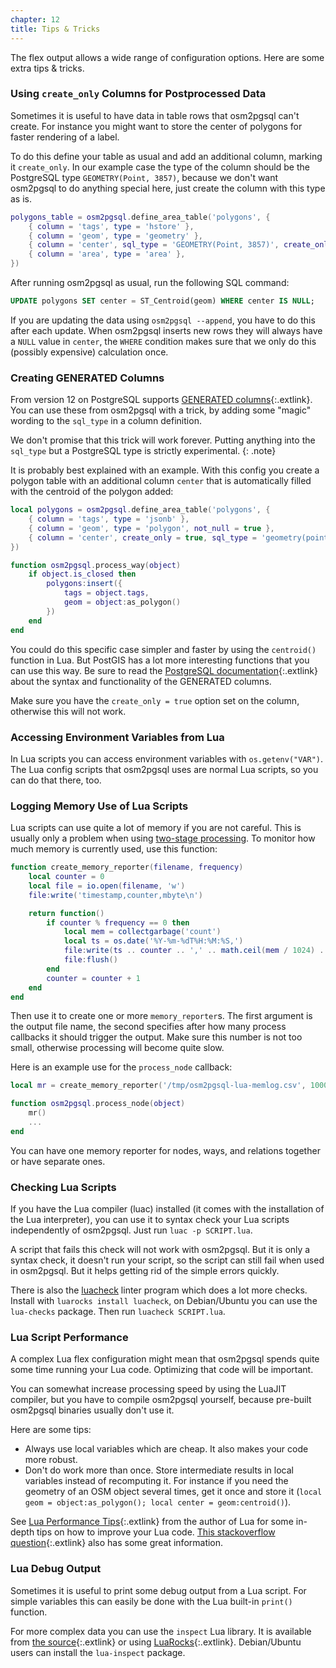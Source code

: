 ```yaml
---
chapter: 12
title: Tips & Tricks
---
```


The flex output allows a wide range of configuration options. Here
are some extra tips & tricks.

### Using `create_only` Columns for Postprocessed Data

Sometimes it is useful to have data in table rows that osm2pgsql can't create.
For instance you might want to store the center of polygons for faster
rendering of a label.

To do this define your table as usual and add an additional column, marking
it `create_only`. In our example case the type of the column should be the
PostgreSQL type `GEOMETRY(Point, 3857)`, because we don't want osm2pgsql to
do anything special here, just create the column with this type as is.

```lua
polygons_table = osm2pgsql.define_area_table('polygons', {
    { column = 'tags', type = 'hstore' },
    { column = 'geom', type = 'geometry' },
    { column = 'center', sql_type = 'GEOMETRY(Point, 3857)', create_only = true },
    { column = 'area', type = 'area' },
})
```

After running osm2pgsql as usual, run the following SQL command:

```sql
UPDATE polygons SET center = ST_Centroid(geom) WHERE center IS NULL;
```

If you are updating the data using `osm2pgsql --append`, you have to do this
after each update. When osm2pgsql inserts new rows they will always have a
`NULL` value in `center`, the `WHERE` condition makes sure that we only do
this (possibly expensive) calculation once.

### Creating GENERATED Columns

From version 12 on PostgreSQL supports [GENERATED
columns](https://www.postgresql.org/docs/current/ddl-generated-columns.html){:.extlink}.
You can use these from osm2pgsql with a trick, by adding some "magic" wording
to the `sql_type` in a column definition.

We don't promise that this trick will work forever. Putting anything into
the `sql_type` but a PostgreSQL type is strictly experimental.
{: .note}

It is probably best explained with an example. With this config you create a
polygon table with an additional column `center` that is automatically filled
with the centroid of the polygon added:

```lua
local polygons = osm2pgsql.define_area_table('polygons', {
    { column = 'tags', type = 'jsonb' },
    { column = 'geom', type = 'polygon', not_null = true },
    { column = 'center', create_only = true, sql_type = 'geometry(point, 3857) GENERATED ALWAYS AS (ST_Centroid(geom)) STORED' },
})

function osm2pgsql.process_way(object)
    if object.is_closed then
        polygons:insert({
            tags = object.tags,
            geom = object:as_polygon()
        })
    end
end
```

You could do this specific case simpler and faster by using the `centroid()`
function in Lua. But PostGIS has a lot more interesting functions that you can
use this way. Be sure to read the [PostgreSQL
documentation](https://www.postgresql.org/docs/current/ddl-generated-columns.html){:.extlink}
about the syntax and functionality of the GENERATED columns.

Make sure you have the `create_only = true` option set on the column, otherwise
this will not work.

### Accessing Environment Variables from Lua

In Lua scripts you can access environment variables with `os.getenv("VAR")`.
The Lua config scripts that osm2pgsql uses are normal Lua scripts, so you
can do that there, too.

### Logging Memory Use of Lua Scripts

Lua scripts can use quite a lot of memory if you are not careful. This is
usually only a problem when using [two-stage processing](#stages). To monitor
how much memory is currently used, use this function:

```lua
function create_memory_reporter(filename, frequency)
    local counter = 0
    local file = io.open(filename, 'w')
    file:write('timestamp,counter,mbyte\n')

    return function()
        if counter % frequency == 0 then
            local mem = collectgarbage('count')
            local ts = os.date('%Y-%m-%dT%H:%M:%S,')
            file:write(ts .. counter .. ',' .. math.ceil(mem / 1024) .. '\n')
            file:flush()
        end
        counter = counter + 1
    end
end
```

Then use it to create one or more `memory_reporter`s. The first argument
is the output file name, the second specifies after how many process callbacks
it should trigger the output. Make sure this number is not too small,
otherwise processing will become quite slow.

Here is an example use for the `process_node` callback:

```lua
local mr = create_memory_reporter('/tmp/osm2pgsql-lua-memlog.csv', 10000)

function osm2pgsql.process_node(object)
    mr()
    ...
end
```

You can have one memory reporter for nodes, ways, and relations together or
have separate ones.

### Checking Lua Scripts

If you have the Lua compiler (luac) installed (it comes with the installation
of the Lua interpreter), you can use it to syntax check your Lua scripts
independently of osm2pgsql. Just run `luac -p SCRIPT.lua`.

A script that fails this check will not work with osm2pgsql. But it is only a
syntax check, it doesn't run your script, so the script can still fail when
used in osm2pgsql. But it helps getting rid of the simple errors quickly.

There is also the [luacheck](https://github.com/mpeterv/luacheck) linter
program which does a lot more checks. Install with `luarocks install luacheck`,
on Debian/Ubuntu you can use the `lua-checks` package. Then run `luacheck
SCRIPT.lua`.

### Lua Script Performance

A complex Lua flex configuration might mean that osm2pgsql spends quite some
time running your Lua code. Optimizing that code will be important.

You can somewhat increase processing speed by using the LuaJIT compiler, but
you have to compile osm2pgsql yourself, because pre-built osm2pgsql binaries
usually don't use it.

Here are some tips:
* Always use local variables which are cheap. It also makes your code more
  robust.
* Don't do work more than once. Store intermediate results in local variables
  instead of recomputing it. For instance if you need the geometry of an OSM
  object several times, get it once and store it (`local geom =
  object:as_polygon(); local center = geom:centroid()`).

See [Lua Performance Tips](https://www.lua.org/gems/sample.pdf){:.extlink} from
the author of Lua for some in-depth tips on how to improve your Lua code. [This
stackoverflow
question](https://stackoverflow.com/questions/154672/what-can-i-do-to-increase-the-performance-of-a-lua-program){:.extlink}
also has some great information.

### Lua Debug Output

Sometimes it is useful to print some debug output from a Lua script. For simple
variables this can easily be done with the Lua built-in `print()` function.

For more complex data you can use the `inspect` Lua library. It is available
from [the source](https://github.com/kikito/inspect.lua){:.extlink} or using
[LuaRocks](https://luarocks.org/modules/kikito/inspect){:.extlink}.
Debian/Ubuntu users can install the `lua-inspect` package.


